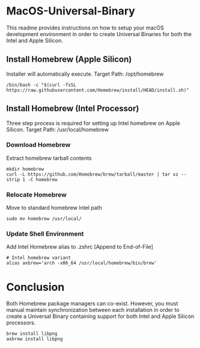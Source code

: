 # MacOS-Universal-Binary
This readme provides instructions on how to setup your macOS development environment in order to create Universal Binaries for both the Intel and Apple Silicon.

## Install Homebrew (Apple Silicon)
Installer will automatically execute.
Target Path: /opt/homebrew
```
/bin/bash -c "$(curl -fsSL https://raw.githubusercontent.com/Homebrew/install/HEAD/install.sh)"
```

## Install Homebrew (Intel Processor)
Three step process is required for setting up Intel homebrew on Apple Silicon.
Target Path: /usr/local/homebrew
### Download Homebrew
Extract homebrew tarball contents
```
mkdir homebrew
curl -L https://github.com/Homebrew/brew/tarball/master | tar xz --strip 1 -C homebrew
```
### Relocate Homebrew
Move to standard homebrew Intel path
```
sudo mv homebrew /usr/local/
```
### Update Shell Environment
Add Intel Homebrew alias to .zshrc [Append to End-of-File]
```
# Intel homebrew variant
alias axbrew='arch -x86_64 /usr/local/homebrew/bin/brew'
```

# Conclusion
Both Homebrew package managers can co-exist.  However, you must manual maintain synchronization between each installation in order to create a Universal Binary containing support for both Intel and Apple Silicon processors.
```
brew install libpng
axbrew install libpng
```
